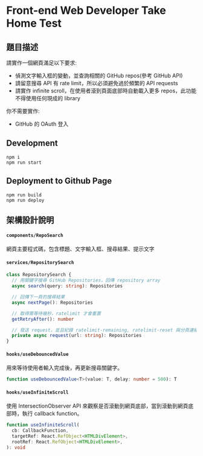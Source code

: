 # Front-end Web Developer Take Home Test

## 題目描述

請實作一個網頁滿足以下要求:

- 偵測文字輸入框的變動，並查詢相關的 GitHub repos(參考 GitHub API)
- 請留意搜尋 API 有 rate limit，所以必須避免過於頻繁的 API requests
- 請實作 infinite scroll，在使用者滾到頁面底部時自動載入更多 repos，此功能不得使用任何現成的 library

你不需要實作:

- GitHub 的 OAuth 登入

## Development

```
npm i
npm run start
```

## Deployment to Github Page

```
npm run build
npm run deploy
```

## 架構設計說明

#### `components/RepoSearch`

網頁主要程式碼，包含標題、文字輸入框、搜尋結果、提示文字

#### `services/RepositorySearch`

```typescript
class RepositorySearch {
  // 用關鍵字搜尋 GitHub Repositories，回傳 repository array
  async search(query: string): Repositories

  // 回傳下一頁的搜尋結果
  async nextPage(): Repositories

  // 取得需等待幾秒，ratelimit 才會重置
  getRetryAfter(): number

  // 發送 request，並且紀錄 ratelimit-remaining, ratelimit-reset 與分頁連結。每次呼叫前，會檢查 ratelimit 是否足夠
  private async request(url: string): Repositories
}
```

#### `hooks/useDebouncedValue`

用來等待使用者輸入完成後，再更新搜尋關鍵字。

```typescript
function useDebouncedValue<T>(value: T, delay: number = 500): T
```

#### `hooks/useInfiniteScroll`

使用 IntersectionObserver API 來觀察是否滾動到網頁底部，當到滾動到網頁底部時，執行 callback function。

```typescript
function useInfiniteScroll(
  cb: CallbackFunction,
  targetRef: React.RefObject<HTMLDivElement>,
  rootRef: React.RefObject<HTMLDivElement>,
): void
```
